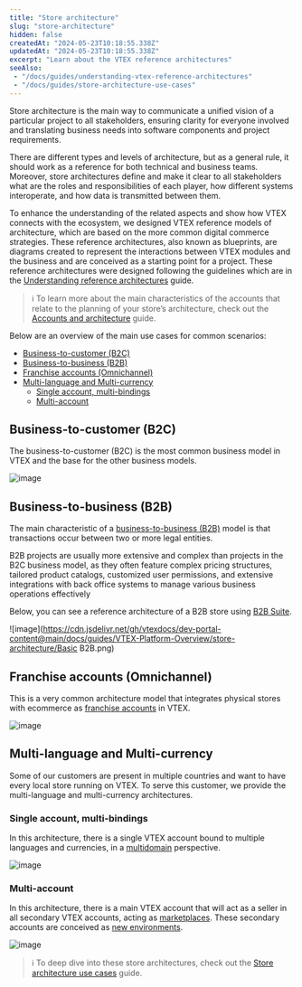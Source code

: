 ```yaml
---
title: "Store architecture"
slug: "store-architecture"
hidden: false
createdAt: "2024-05-23T10:18:55.338Z"
updatedAt: "2024-05-23T10:18:55.338Z"
excerpt: "Learn about the VTEX reference architectures"
seeAlso:
 - "/docs/guides/understanding-vtex-reference-architectures"
 - "/docs/guides/store-architecture-use-cases"
---
```


Store architecture is the main way to communicate a unified vision of a particular project to all stakeholders, ensuring clarity for everyone involved and translating business needs into software components and project requirements.

There are different types and levels of architecture, but as a general rule, it should work as a reference for both technical and business teams. Moreover, store architectures define and make it clear to all stakeholders what are the roles and responsibilities of each player, how different systems interoperate, and how data is transmitted between them.

To enhance the understanding of the related aspects and show how VTEX connects with the ecosystem, we designed VTEX reference models of architecture, which are based on the more common digital commerce strategies. These reference architectures, also known as blueprints, are diagrams created to represent the interactions between VTEX modules and the business and are conceived as a starting point for a project. These reference architectures were designed following the guidelines which are in the [Understanding reference architectures](#LINK) guide.

>ℹ️ To learn more about the main characteristics of the accounts that relate to the planning of your store’s architecture, check out the [Accounts and architecture](https://help.vtex.com/en/tracks/vtex-store-overview--eSDNk26pdvemF3XKM0nK9/4yPqZQyj0t675QpcG7H6yl) guide.

Below are an overview of the main use cases for common scenarios:

- [Business-to-customer (B2C)](#business-to-customer-b2c)
- [Business-to-business (B2B)](#businesss-to-business-b2b)
- [Franchise accounts (Omnichannel)](#franchise-accounts-omnichannel)
- [Multi-language and Multi-currency](#multi-language-and-multi-currency)
  - [Single account, multi-bindings](#single-account-multi-bindings)
  - [Multi-account](#multi-account)

## Business-to-customer (B2C)

The business-to-customer (B2C) is the most common business model in VTEX and the base for the other business models.

![image](https://cdn.jsdelivr.net/gh/vtexdocs/dev-portal-content@main/docs/guides/VTEX-Platform-Overview/store-architecture/basic-b2c.png)

## Business-to-business (B2B) 

The main characteristic of a [business-to-business (B2B)](https://help.vtex.com/en/tutorial/b2b-overview--5vb9SNXhX2bZnkpAh7ADdC) model is that transactions occur between two or more legal entities.

B2B projects are usually more extensive and complex than projects in the B2C business model, as they often feature complex pricing structures, tailored product catalogs, customized user permissions, and extensive integrations with back office systems to manage various business operations effectively

Below, you can see a reference architecture of a B2B store using [B2B Suite](https://developers.vtex.com/docs/apps/vtex.b2b-suite).

![image](https://cdn.jsdelivr.net/gh/vtexdocs/dev-portal-content@main/docs/guides/VTEX-Platform-Overview/store-architecture/Basic B2B.png)

## Franchise accounts (Omnichannel)

This is a very common architecture model that integrates physical stores with ecommerce as [franchise accounts](https://help.vtex.com/en/tutorial/what-is-a-franchise-account--kWQC6RkFSCUFGgY5gSjdl) in VTEX. 

![image](https://cdn.jsdelivr.net/gh/vtexdocs/dev-portal-content@main/docs/guides/VTEX-Platform-Overview/store-architecture/franchises-omni.png)

## Multi-language and Multi-currency

Some of our customers are present in multiple countries and want to have every local store running on VTEX. To serve this customer, we provide the multi-language and multi-currency architectures.

### Single account, multi-bindings

In this architecture, there is a single VTEX account bound to multiple languages and currencies, in a [multidomain](https://help.vtex.com/en/tracks/vtex-store-overview--eSDNk26pdvemF3XKM0nK9/4yPqZQyj0t675QpcG7H6yl#multistore) perspective.

![image](https://cdn.jsdelivr.net/gh/vtexdocs/dev-portal-content@main/docs/guides/VTEX-Platform-Overview/store-architecture/multi-currency-language-single-account.png)

### Multi-account

In this architecture, there is a main VTEX account that will act as a seller in all secondary VTEX accounts, acting as [marketplaces](https://help.vtex.com/en/tutorial/estrategias-de-marketplace-na-vtex--tutorials_402#being-a-vtex-marketplace). These secondary accounts are conceived as [new environments](https://help.vtex.com/en/tracks/vtex-store-overview--eSDNk26pdvemF3XKM0nK9/4yPqZQyj0t675QpcG7H6yl#additional-environment).

![image](https://cdn.jsdelivr.net/gh/vtexdocs/dev-portal-content@main/docs/guides/VTEX-Platform-Overview/store-architecture/multi-currency-language-multi-account.png)

>ℹ️ To deep dive into these store architectures, check out the [Store architecture use cases](https://developers.vtex.com/docs/guides/store-architecture-use-cases) guide.
